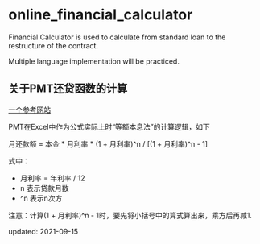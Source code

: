 # online_financial_calculator

Financial Calculator is used to calculate from standard loan to the restructure of the contract.

Multiple language implementation will be practiced.

## 关于PMT还贷函数的计算

[一个参考网站](https://zhidao.baidu.com/question/329304439.html)

PMT在Excel中作为公式实际上时“等额本息法”的计算逻辑，如下

月还款额 = 本金 * 月利率 * (1 + 月利率)^n / [(1 + 月利率)^n - 1]

式中：
* 月利率 = 年利率 / 12
* n 表示贷款月数
* ^n 表示n次方

注意：计算(1 + 月利率)^n - 1时，要先将小括号中的算式算出来，乘方后再减1.

updated: 2021-09-15